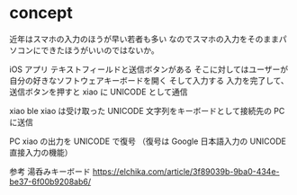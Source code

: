 # concept

近年はスマホの入力のほうが早い若者も多い
なのでスマホの入力をそのままパソコンにできたほうがいいのではないか。

iOS アプリ
テキストフィールドと送信ボタンがある
そこに対してはユーザーが自分の好きなソフトウェアキーボードを開く
そして入力する
入力を完了して、送信ボタンを押すと xiao に UNICODE として通信

xiao ble
xiao は受け取った UNICODE 文字列をキーボードとして接続先の PC に送信

PC
xiao の出力を UNICODE で復号
（復号は Google 日本語入力の UNICODE 直接入力の機能）

参考
湯呑みキーボード
https://elchika.com/article/3f89039b-9ba0-434e-be37-6f00b9208ab6/
